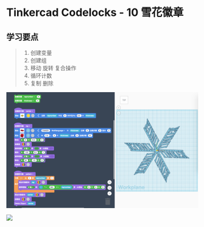 # Tinkercad Codelocks - 10 雪花徽章

## 学习要点
 
> 1. 创建变量  
> 2. 创建组  
> 3. 移动 旋转 复合操作  
> 4. 循环计数
> 5. 复制 删除  

![](images/A08A-1.png)

![](images/A08A-gif.gif)
